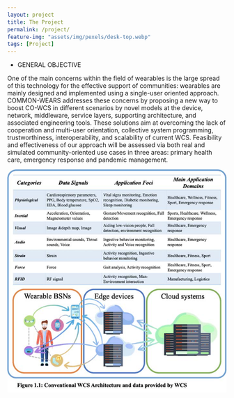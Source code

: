 ```yaml
---
layout: project
title: The Project
permalink: /project/
feature-img: "assets/img/pexels/desk-top.webp"
tags: [Project]
---
```


* GENERAL OBJECTIVE

One of the main concerns within the field of wearables is the large spread of this technology for the effective support of communities: wearables are mainly designed and implemented using a single-user oriented
approach. COMMON-WEARS addresses these concerns by proposing a new way to boost CO-WCS in different scenarios by novel models at the device, network, middleware, service layers, supporting architecture, and
associated engineering tools. These solutions aim at overcoming the lack of cooperation and multi-user orientation, collective system programming, trustworthiness, interoperability, and scalability of current WCS.
Feasibility and effectiveness of our approach will be assessed via both real and simulated community-oriented use cases in three areas: primary health care, emergency response and pandemic management.

![fig1](/assets/img/project/modelloA_2020HCWWLP_1.jpg "Conventional WCS Architecture and data provided by WCS")
